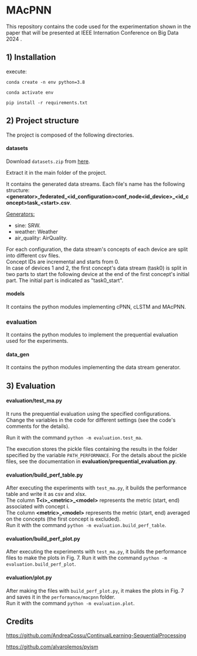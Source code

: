 # MAcPNN
This repository contains the code used for the experimentation shown in the paper that will be presented at IEEE Internation Conference on Big Data 2024 .

## 1) Installation
execute:

`conda create -n env python=3.8`

`conda activate env`

`pip install -r requirements.txt`

## 2) Project structure
The project is composed of the following directories.
#### datasets
Download `datasets.zip` from [here](https://polimi365-my.sharepoint.com/:f:/g/personal/10780444_polimi_it/EvTEYrtfJ7ZAiMjb7NYUXJUB4J2sogaM9KkQK1iZAMQdiw?e=mZonOb).

Extract it in the main folder of the project.

It contains the generated data streams.
Each file's name has the following structure: **\<generator\>\_federated\_\<id_configuration\>conf\_node\<id_device\>\_\<id_concept\>task_\<start\>.csv**.

<ins>Generators:</ins>
* sine: SRW.
* weather: Weather
* air_quality: AirQuality.

For each configuration, the data stream's concepts of each device are split into different csv files.\
Concept IDs are incremental and starts from 0.\
In case of devices 1 and 2, the first concept's data stream (task0) is split in two parts to start the following device at the end of the first concept's initial part. The initial part is indicated as "task0_start".

#### models
It contains the python modules implementing cPNN, cLSTM and MAcPNN.
### evaluation
It contains the python modules to implement the prequential evaluation used for the experiments.
#### data_gen
It contains the python modules implementing the data stream generator.

## 3) Evaluation
#### evaluation/test_ma.py
It runs the prequential evaluation using the specified configurations. Change the variables in the code for different settings (see the code's comments for the details).

Run it with the command `python -m evaluation.test_ma`.

The execution stores the pickle files containing the results in the folder specified by the variable `PATH_PERFORMANCE`. For the details about the pickle files, see the documentation in **evaluation/prequential_evaluation.py**.

#### evaluation/build_perf_table.py
After executing the experiments with `test_ma.py`, it builds the performance table and write it as csv and xlsx.\
The column **T\<i\>\_\<metric\>\_\<model\>** represents the metric (start, end) associated with concept i.\
The column **\<metric\>\_\<model\>** represents the metric (start, end) averaged on the concepts (the first concept is excluded).\
Run it with the command `python -m evaluation.build_perf_table`.

#### evaluation/build_perf_plot.py
After executing the experiments with `test_ma.py`, it builds the performance files to make the plots in Fig. 7.
Run it with the command `python -m evaluation.build_perf_plot`.

#### evaluation/plot.py
After making the files with `build_perf_plot.py`, it makes the plots in Fig. 7 and saves it in the `performance/macpnn` folder.\
Run it with the command `python -m evaluation.plot`.

## Credits
https://github.com/AndreaCossu/ContinualLearning-SequentialProcessing

https://github.com/alvarolemos/pyism


